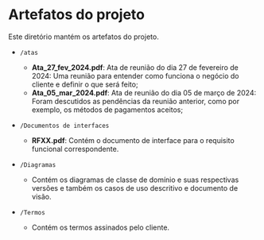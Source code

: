 # Artefatos do projeto

Este diretório mantém os artefatos do projeto. 
* `/atas`
	* **Ata_27_fev_2024.pdf**: Ata de reunião do dia 27 de fevereiro de 2024:
   		Uma reunião para entender como funciona o negócio do cliente e definir o que será feito;
	* **Ata_05_mar_2024.pdf**: Ata de reunião do dia 05 de março de 2024:
		Foram descutidos as pendências da reunião anterior, como por exemplo, os métodos de pagamentos aceitos;

* `/Documentos de interfaces`
	* **RFXX.pdf**: Contém o documento de interface para o requisito funcional correspondente.

* `/Diagramas`
  	* Contém os diagramas de classe de domínio e suas respectivas versões e também os casos de uso descritivo e documento de visão.
 
* `/Termos`
  	* Contém os termos assinados pelo cliente.
